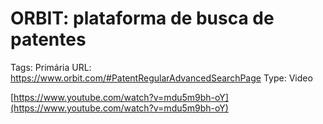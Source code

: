 # ORBIT: plataforma de busca de patentes

Tags: Primária
URL: https://www.orbit.com/#PatentRegularAdvancedSearchPage
Type: Video

[https://www.youtube.com/watch?v=mdu5m9bh-oY](https://www.youtube.com/watch?v=mdu5m9bh-oY)